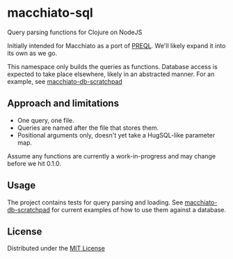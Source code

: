 # macchiato-sql

Query parsing functions for Clojure on NodeJS

Initially intended for Macchiato as a port of [PREQL](https://github.com/NGPVAN/preql). We'll likely expand it into its own as we go.

This namespace only builds the queries as functions. Database access is expected to take place elsewhere, likely in an abstracted manner.  For an example, see [macchiato-db-scratchpad](https://github.com/macchiato-framework/macchiato-db-scratchpad/)

## Approach and limitations

- One query, one file.
- Queries are named after the file that stores them.
- Positional arguments only, doesn't yet take a HugSQL-like parameter map.

Assume any functions are currently a work-in-progress and may change before we hit 0.1.0.

## Usage

The project contains tests for query parsing and loading. See [macchiato-db-scratchpad](https://github.com/macchiato-framework/macchiato-db-scratchpad/) for current examples of how to use them against a database.

## License

Distributed under the [MIT License](https://tldrlegal.com/license/mit-license)